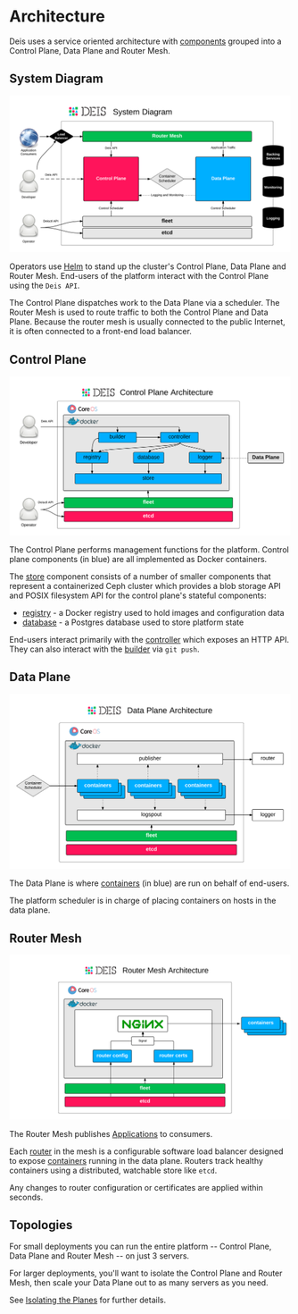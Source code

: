 # Architecture

Deis uses a service oriented architecture with [components][]
grouped into a Control Plane, Data Plane and Router Mesh.

## System Diagram

![Deis System Diagram](DeisSystemDiagram.png)

Operators use [Helm][] to stand up the cluster's Control Plane, Data Plane and Router Mesh.
End-users of the platform interact with the Control Plane using the `Deis API`.

The Control Plane dispatches work to the Data Plane via a scheduler.
The Router Mesh is used to route traffic to both the Control Plane and Data Plane.
Because the router mesh is usually connected to the public Internet,
it is often connected to a front-end load balancer.

## Control Plane

![Deis Control Plane Architecture](DeisControlPlane.png)

The Control Plane performs management functions for the platform.
Control plane components (in blue) are all implemented as Docker containers.

The [store][] component consists of a number of smaller components that represent a
containerized Ceph cluster which provides a blob storage API and POSIX filesystem API
for the control plane's stateful components:

 * [registry][] - a Docker registry used to hold images and configuration data
 * [database][] - a Postgres database used to store platform state

End-users interact primarily with the [controller][] which exposes an
HTTP API. They can also interact with the [builder][] via `git push`.

## Data Plane

![Deis Data Plane Architecture](DeisDataPlane.png)

The Data Plane is where [containers][] (in blue) are run on behalf of end-users.

The platform scheduler is in charge of placing containers on hosts in the data plane.

## Router Mesh

![Deis Router Mesh Architecture](DeisRouterMesh.png)

The Router Mesh publishes [Applications][] to consumers.

Each [router][] in the mesh is a configurable software load balancer designed to expose
[containers][] running in the data plane.
Routers track healthy containers using a distributed, watchable store like `etcd`.

Any changes to router configuration or certificates are applied within seconds.

## Topologies

For small deployments you can run the entire platform
-- Control Plane, Data Plane and Router Mesh -- on just 3 servers.

For larger deployments, you'll want to isolate the Control Plane and Router
Mesh, then scale your Data Plane out to as many servers as you need.

See [Isolating the Planes][isolating-planes] for further details.

[applications]: ../reference-guide/terms.md#application
[builder]: components.md#builder
[components]: components.md
[helm]: http://helm.sh
[containers]: ../reference-guide/terms.md#container
[controller]: components.md#controller
[database]: components.md#database
[isolating-planes]: ../managing-deis/isolating-the-planes.md
[registry]: components.md#registry
[router]: components.md#router
[store]: components.md#store
